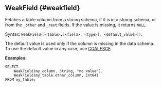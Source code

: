 ## WeakField {#weakfield}

Fetches a table column from a strong schema, if it is in a strong schema, or from the `_other` and `_rest` fields. If the value is missing, it returns `NULL`.

Syntax: `WeakField([<table>.]<field>, <type>[, <default_value>])`.

The default value is used only if the column is missing in the data schema. To use the default value in any case, use [COALESCE](#coalesce).

**Examples:**

```yql
SELECT
    WeakField(my_column, String, "no value"),
    WeakField(my_table.other_column, Int64)
FROM my_table;
```

